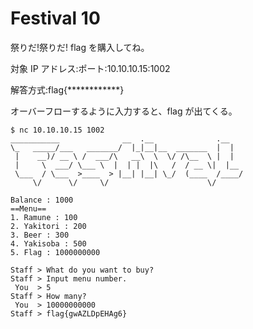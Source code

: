 # Festival 10

祭りだ!祭りだ! flag を購入してね。

対象 IP アドレス:ポート:10.10.10.15:1002

解答方式:flag{************}

オーバーフローするように入力すると、flag が出てくる。

```
$ nc 10.10.10.15 1002
___________              __  .__              .__   
\_   _____/___   _______/  |_|__|__  _______  |  |  
 |    __)/ __ \ /  ___/\   __\  \  \/ /\__  \ |  |  
 |     \  ___/ \___ \  |  | |  |\   /  / __ \|  |__
 \___  / \___  >____  > |__| |__| \_/  (____  /____/
     \/      \/     \/                      \/      

Balance : 1000
==Menu==
1. Ramune : 100
2. Yakitori : 200
3. Beer : 300
4. Yakisoba : 500
5. Flag : 1000000000

Staff > What do you want to buy?
Staff > Input menu number.
 You  > 5
Staff > How many?
 You  > 10000000000
Staff > flag{gwAZLDpEHAg6}
```